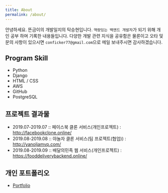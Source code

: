 ```yaml
---
title: About
permalink: /about/
---
```


안녕하세요. 뜬금이의 개발일지의 탁승현입니다.
`역량있는 백엔드 개발자`가 되기 위해 개인 공부 하며 기록한 내용들입니다.
다양한 개발 관련 지식을 공유함은 물론이고 오타 및 문의 사항이 있으시면
`conficker77@gmail.com`으로 메일 보내주시면 감사하겠습니다.

## Program Skill

- Python
- Django
- HTML / CSS
- AWS
- GitHub
- PostgreSQL


## 프로젝트 결과물

 - 2019.07-2019.07 :: 페이스북 클론 서비스(개인프로젝트) : <http://facebookclone.online/>
 - 2019.08-2019.08 :: 야놀자 클론 서비스(팀 프로젝트(협업)) : <http://yanoljamvp.com/>
 - 2019.08-2019.09 :: 배달의민족 웹 서비스(개인프로젝트) : <https://fooddeliverybackend.online/>

## 개인 포트폴리오

 * [Portfolio](http://takseunghyeonportfolio.backenddev.site/)

